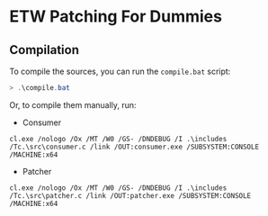 # ETW Patching For Dummies

## Compilation
To compile the sources, you can run the `compile.bat` script:
```powershell
> .\compile.bat
```

Or, to compile them manually, run:
- Consumer
```
cl.exe /nologo /Ox /MT /W0 /GS- /DNDEBUG /I .\includes /Tc.\src\consumer.c /link /OUT:consumer.exe /SUBSYSTEM:CONSOLE /MACHINE:x64
```
- Patcher
```
cl.exe /nologo /Ox /MT /W0 /GS- /DNDEBUG /I .\includes /Tc.\src\patcher.c /link /OUT:patcher.exe /SUBSYSTEM:CONSOLE /MACHINE:x64
```